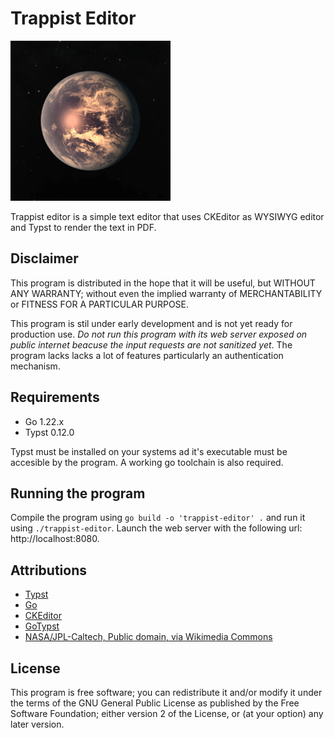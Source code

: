 # Trappist Editor

![Trappist Editor](icon.png)

Trappist editor is a simple text editor that uses CKEditor as WYSIWYG editor and Typst to render the text in PDF.

## Disclaimer

This program is distributed in the hope that it will be useful, but WITHOUT ANY WARRANTY; without even the implied 
warranty of MERCHANTABILITY or FITNESS FOR A PARTICULAR PURPOSE. 

This program is stil under early development and is not yet ready for production use. *Do not run this program with 
its web server exposed on public internet beacuse the input requests are not sanitized yet*.
The program lacks lacks a lot of features particularly an authentication mechanism.

## Requirements

- Go 1.22.x
- Typst 0.12.0

Typst must be installed on your systems ad it's executable must be accesible by the program. A working go toolchain is also required.

## Running the program

Compile the program using `go build -o 'trappist-editor' .` and run it using `./trappist-editor`. 
Launch the web server with the following url: http://localhost:8080.

## Attributions

- [Typst](https://github.com/typst/typst)
- [Go](https://go.dev/)
- [CKEditor](https://ckeditor.com/)
- [GoTypst](https://github.com/typst/gotypst)
- [NASA/JPL-Caltech, Public domain, via Wikimedia Commons](https://commons.wikimedia.org/wiki/File:Trappist-1_system_with_planets_and_moons.png)

## License

This program is free software; you can redistribute it and/or modify
it under the terms of the GNU General Public License as published by
the Free Software Foundation; either version 2 of the License, or
(at your option) any later version.


